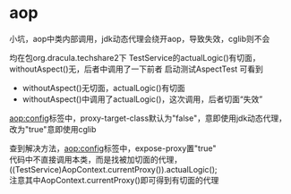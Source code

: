 # aop

小坑，aop中类内部调用，jdk动态代理会绕开aop，导致失效，cglib则不会

均在包org.dracula.techshare2下
TestService的actualLogic()有切面，withoutAspect()无，后者中调用了一下前者
启动测试AspectTest
可看到
* withoutAspect()无切面，actualLogic()有切面
* withoutAspect()中调用了actualLogic()，这次调用，后者切面“失效”

<aop:config>标签中，proxy-target-class默认为"false"，意即使用jdk动态代理，改为"true"意即使用cglib  

查到解决方法，<aop:config>标签中，expose-proxy置"true"  
代码中不直接调用本类，而是找被加切面的代理，((TestService)AopContext.currentProxy()).actualLogic();  
注意其中AopContext.currentProxy()即可得到有切面的代理